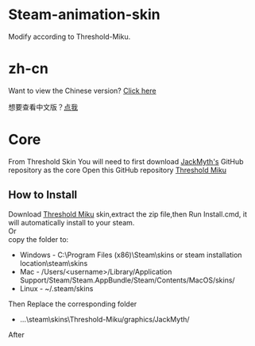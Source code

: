 # Steam-animation-skin
Modify according to Threshold-Miku.

# zh-cn
Want to view the Chinese version? [Click here](http)

想要查看中文版？[点我](http)

# Core
From Threshold Skin
You will need to first download [JackMyth's](https://github.com/Jack-Myth) GitHub repository as the core
Open this GitHub repository [Threshold Miku](https://github.com/Jack-Myth/Threshold-Miku/tree/master)

## How to Install
 Download [Threshold Miku](https://github.com/Jack-Myth/Threshold-Miku/tree/master) skin,extract the zip file,then Run Install.cmd, it will automatically install to your steam.  
 Or  
 copy the folder to:
   * Windows - C:\Program Files (x86)\Steam\skins or steam installation location\steam\skins
   * Mac - /Users/\<username\>/Library/Application Support/Steam/Steam.AppBundle/Steam/Contents/MacOS/skins/
   * Linux - ~/.steam/skins

 Then
 Replace the corresponding folder
   * ...\steam\skins\Threshold-Miku/graphics/JackMyth/

 After
 
